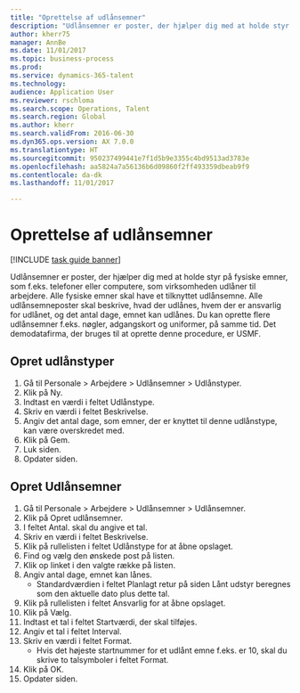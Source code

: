 ```yaml
--- 
title: "Oprettelse af udlånsemner"
description: "Udlånsemner er poster, der hjælper dig med at holde styr på fysiske emner, som f.eks. telefoner eller computere, som virksomheden udlåner til arbejdere."
author: kherr75
manager: AnnBe
ms.date: 11/01/2017
ms.topic: business-process
ms.prod: 
ms.service: dynamics-365-talent
ms.technology: 
audience: Application User
ms.reviewer: rschloma
ms.search.scope: Operations, Talent
ms.search.region: Global
ms.author: kherr
ms.search.validFrom: 2016-06-30
ms.dyn365.ops.version: AX 7.0.0
ms.translationtype: HT
ms.sourcegitcommit: 950237499441e7f1d5b9e3355c4bd9513ad3783e
ms.openlocfilehash: aa5824a7a56136b6d09860f2ff493359dbeab9f9
ms.contentlocale: da-dk
ms.lasthandoff: 11/01/2017

---
```

# <a name="create-loan-items"></a>Oprettelse af udlånsemner

[!INCLUDE [task guide banner](../../includes/task-guide-banner.md)]

Udlånsemner er poster, der hjælper dig med at holde styr på fysiske emner, som f.eks. telefoner eller computere, som virksomheden udlåner til arbejdere. Alle fysiske emner skal have et tilknyttet udlånsemne. Alle udlånsemneposter skal beskrive, hvad der udlånes, hvem der er ansvarlig for udlånet, og det antal dage, emnet kan udlånes. Du kan oprette flere udlånsemner f.eks. nøgler, adgangskort og uniformer, på samme tid. Det demodatafirma, der bruges til at oprette denne procedure, er USMF.


## <a name="create-loan-types"></a>Opret udlånstyper
1. Gå til Personale > Arbejdere > Udlånsemner > Udlånstyper.
2. Klik på Ny.
3. Indtast en værdi i feltet Udlånstype.
4. Skriv en værdi i feltet Beskrivelse.
5. Angiv det antal dage, som emner, der er knyttet til denne udlånstype, kan være overskredet med. 
6. Klik på Gem.
7. Luk siden.
8. Opdater siden.

## <a name="create-loan-items"></a>Opret Udlånsemner
1. Gå til Personale > Arbejdere > Udlånsemner > Udlånsemner.
2. Klik på Opret udlånsemner.
3. I feltet Antal. skal du angive et tal.
4. Skriv en værdi i feltet Beskrivelse.
5. Klik på rullelisten i feltet Udlånstype for at åbne opslaget.
6. Find og vælg den ønskede post på listen.
7. Klik op linket i den valgte række på listen.
8. Angiv antal dage, emnet kan lånes.
    * Standardværdien i feltet Planlagt retur på siden Lånt udstyr beregnes som den aktuelle dato plus dette tal.  
9. Klik på rullelisten i feltet Ansvarlig for at åbne opslaget.
10. Klik på Vælg.
11. Indtast et tal i feltet Startværdi, der skal tilføjes.
12. Angiv et tal i feltet Interval.
13. Skriv en værdi i feltet Format.
    * Hvis det højeste startnummer for et udlånt emne f.eks. er 10, skal du skrive to talsymboler i feltet Format.  
14. Klik på OK.
15. Opdater siden.



